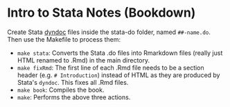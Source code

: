 # Intro to Stata Notes (Bookdown)

Create Stata [dyndoc](http://www.stata.com/manuals/pdyndoc.pdf) files inside the stata-do folder, named `##-name.do`. Then use the Makefile to process them:

- `make stata`: Converts the Stata .do files into Rmarkdown files (really just HTML renamed to .Rmd) in the main directory.
- `make fixRmd`: The first line of each .Rmd file needs to be a section header (e.g. `# Introduction`) instead of HTML as they are produced by Stata's `dyndoc`. This fixes all .Rmd files.
- `make book`: Compiles the book.
- `make`: Performs the above three actions.
